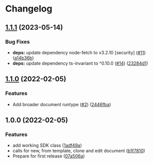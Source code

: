 # Changelog

## [1.1.1](https://github.com/simenandre/scrivejs/compare/v1.1.0...v1.1.1) (2023-05-14)


### Bug Fixes

* **deps:** update dependency node-fetch to v3.2.10 [security] ([#11](https://github.com/simenandre/scrivejs/issues/11)) ([a14b36b](https://github.com/simenandre/scrivejs/commit/a14b36b9b7eb14806dc63b0dcb3fd01bd40336e0))
* **deps:** update dependency ts-invariant to ^0.10.0 ([#14](https://github.com/simenandre/scrivejs/issues/14)) ([23284d1](https://github.com/simenandre/scrivejs/commit/23284d1dda722c7d804f6f1a2c9e3064e61cc817))

## [1.1.0](https://www.github.com/cobraz/scrivejs/compare/v1.0.0...v1.1.0) (2022-02-05)


### Features

* Add broader document runtype ([#2](https://www.github.com/cobraz/scrivejs/issues/2)) ([2446fba](https://www.github.com/cobraz/scrivejs/commit/2446fba0ad9cb4d57423a48793906c572b245e2e))

## 1.0.0 (2022-02-05)


### Features

* add working SDK class ([1adf49a](https://www.github.com/cobraz/scrivejs/commit/1adf49ae61b9334b5b7237ce23ddc2cd426f7c45))
* calls for new, from template, clone and edit document ([b1f7810](https://www.github.com/cobraz/scrivejs/commit/b1f78100cef6207f6278bfdf2fdaef5a5e491fb7))
* Prepare for first release ([07a506a](https://www.github.com/cobraz/scrivejs/commit/07a506a7b6d8b6fa2264bb2f73b788582ff0e158))
